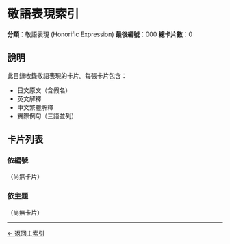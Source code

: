 # 敬語表現索引

**分類**：敬語表現 (Honorific Expression)
**最後編號**：000
**總卡片數**：0

## 說明

此目錄收錄敬語表現的卡片。每張卡片包含：
- 日文原文（含假名）
- 英文解釋
- 中文繁體解釋
- 實際例句（三語並列）

## 卡片列表

### 依編號

（尚無卡片）

### 依主題

（尚無卡片）

---

[← 返回主索引](../index.md)
